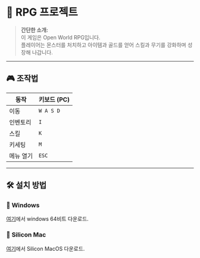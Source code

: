 # 🏹 RPG 프로젝트

> **간단한 소개:**  
> 이 게임은 Open World RPG입니다.  
> 플레이어는 몬스터를 처치하고 아이템과 골드를 얻어 스킬과 무기를 강화하며 성장해 나갑니다.  

---


## 🎮 조작법  

| 동작          | 키보드 (PC)
|--------------|-----------
| 이동         | `W A S D` |
| 인벤토리      | `I`       | 
| 스킬         | `K`       | 
| 키세팅         | `M`       |
| 메뉴 열기    | `ESC`     | 

---

## 🛠️ 설치 방법  
### 🔹 **Windows**  
[여기](https://github.com/YunDY98/UnityOpenWorld/releases/download/windows/windows.zip)에서 windows 64비트 다운로드.

### 🔹 **Silicon Mac**  
[여기](https://github.com/YunDY98/UnityOpenWorld/releases/download/SiliconMac/MacOS.app.zip)에서 Silicon MacOS 다운로드.


 

